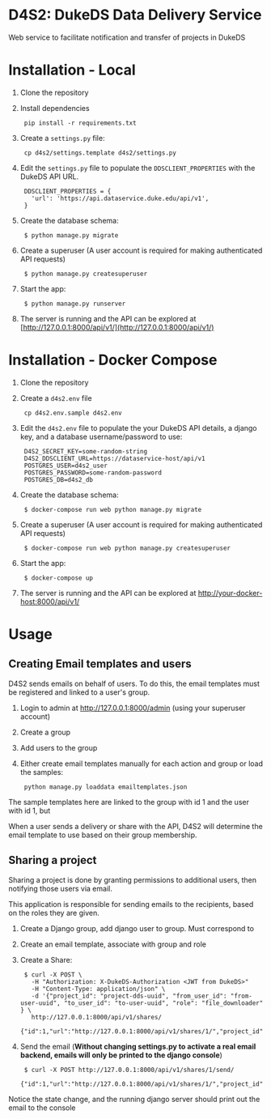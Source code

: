 D4S2: DukeDS Data Delivery Service
==================================

Web service to facilitate notification and transfer of projects in DukeDS

Installation - Local
====================

1. Clone the repository
2. Install dependencies

        pip install -r requirements.txt

3. Create a `settings.py` file:

        cp d4s2/settings.template d4s2/settings.py

4. Edit the `settings.py` file to populate the `DDSCLIENT_PROPERTIES` with the DukeDS API URL.

        DDSCLIENT_PROPERTIES = {
          'url': 'https://api.dataservice.duke.edu/api/v1',
        }

5. Create the database schema:

        $ python manage.py migrate

6. Create a superuser (A user account is required for making authenticated API requests)

        $ python manage.py createsuperuser

6. Start the app:

        $ python manage.py runserver

7. The server is running and the API can be explored at [http://127.0.0.1:8000/api/v1/](http://127.0.0.1:8000/api/v1/)


Installation - Docker Compose
=============================

1. Clone the repository
2. Create a `d4s2.env` file

        cp d4s2.env.sample d4s2.env

3. Edit the `d4s2.env` file to populate the your DukeDS API details, a django key, and a database username/password to use:

        D4S2_SECRET_KEY=some-random-string
        D4S2_DDSCLIENT_URL=https://dataservice-host/api/v1
        POSTGRES_USER=d4s2_user
        POSTGRES_PASSWORD=some-random-password
        POSTGRES_DB=d4s2_db

4. Create the database schema:

        $ docker-compose run web python manage.py migrate

5. Create a superuser (A user account is required for making authenticated API requests)

        $ docker-compose run web python manage.py createsuperuser

6. Start the app:

        $ docker-compose up

7. The server is running and the API can be explored at  [http://your-docker-host:8000/api/v1/](http://your-docker-host:8000/api/v1/)

Usage
=====

## Creating Email templates and users

D4S2 sends emails on behalf of users. To do this, the email templates must be registered and linked to a user's group.

1. Login to admin at http://127.0.0.1:8000/admin (using your superuser account)
2. Create a group
3. Add users to the group
4. Either create email templates manually for each action and group or load the samples:

        python manage.py loaddata emailtemplates.json

The sample templates here are linked to the group with id 1 and the user with id 1, but

When a user sends a delivery or share with the API, D4S2 will determine the email template to use based on their group membership.

## Sharing a project

Sharing a project is done by granting permissions to additional users, then notifying those users via email.

This application is responsible for sending emails to the recipients, based on the roles they are given.

1. Create a Django group, add django user to group. Must correspond to
2. Create an email template, associate with group and role
3. Create a Share:

        $ curl -X POST \
          -H "Authorization: X-DukeDS-Authorization <JWT from DukeDS>"
          -H "Content-Type: application/json" \
          -d '{"project_id": "project-dds-uuid", "from_user_id": "from-user-uuid", "to_user_id": "to-user-uuid", "role": "file_downloader" } \
          http://127.0.0.1:8000/api/v1/shares/
          {"id":1,"url":"http://127.0.0.1:8000/api/v1/shares/1/","project_id":"xxxx","from_user_id":"xxxx","to_user_id":"xxxx","state":0}

2. Send the email (**Without changing settings.py to activate a real email backend, emails will only be printed to the django console**)

        $ curl -X POST http://127.0.0.1:8000/api/v1/shares/1/send/
            {"id":1,"url":"http://127.0.0.1:8000/api/v1/shares/1/","project_id":"xxxx","from_user_id":"xxxx","to_user_id":"xxxx","state":1}

Notice the state change, and the running django server should print out the email to the console
